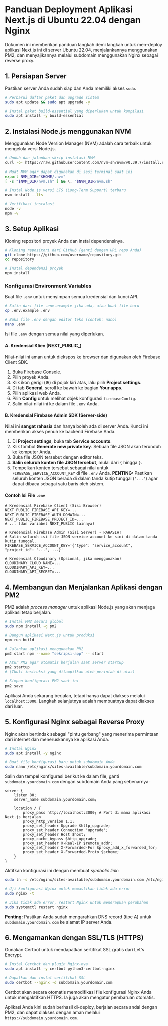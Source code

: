 # Panduan Deployment Aplikasi Next.js di Ubuntu 22.04 dengan Nginx

Dokumen ini memberikan panduan langkah demi langkah untuk men-deploy aplikasi Next.js ini di server Ubuntu 22.04, menjalankannya menggunakan PM2, dan menyajikannya melalui subdomain menggunakan Nginx sebagai reverse proxy.

## 1. Persiapan Server

Pastikan server Anda sudah siap dan Anda memiliki akses `sudo`.

```bash
# Perbarui daftar paket dan upgrade sistem
sudo apt update && sudo apt upgrade -y

# Instal paket build-essential yang diperlukan untuk kompilasi
sudo apt install -y build-essential
```

## 2. Instalasi Node.js menggunakan NVM

Menggunakan Node Version Manager (NVM) adalah cara terbaik untuk mengelola versi Node.js.

```bash
# Unduh dan jalankan skrip instalasi NVM
curl -o- https://raw.githubusercontent.com/nvm-sh/nvm/v0.39.7/install.sh | bash

# Muat NVM agar dapat digunakan di sesi terminal saat ini
export NVM_DIR="$HOME/.nvm"
[ -s "$NVM_DIR/nvm.sh" ] && \. "$NVM_DIR/nvm.sh"

# Instal Node.js versi LTS (Long-Term Support) terbaru
nvm install --lts

# Verifikasi instalasi
node -v
npm -v
```

## 3. Setup Aplikasi

Kloning repositori proyek Anda dan instal dependensinya.

```bash
# Kloning repositori dari GitHub (ganti dengan URL repo Anda)
git clone https://github.com/username/repository.git
cd repository

# Instal dependensi proyek
npm install
```

### Konfigurasi Environment Variables

Buat file `.env` untuk menyimpan semua kredensial dan kunci API.

```bash
# Salin dari file .env.example jika ada, atau buat file baru
cp .env.example .env

# Buka file .env dengan editor teks (contoh: nano)
nano .env
```

Isi file `.env` dengan semua nilai yang diperlukan.

#### A. Kredensial Klien (NEXT_PUBLIC_)

Nilai-nilai ini aman untuk diekspos ke browser dan digunakan oleh Firebase Client SDK.

1.  Buka [Firebase Console](https://console.firebase.google.com/).
2.  Pilih proyek Anda.
3.  Klik ikon gerigi (⚙️) di pojok kiri atas, lalu pilih **Project settings**.
4.  Di tab **General**, scroll ke bawah ke bagian **Your apps**.
5.  Pilih aplikasi web Anda.
6.  Pilih **Config** untuk melihat objek konfigurasi `firebaseConfig`.
7.  Salin nilai-nilai ini ke dalam file `.env` Anda.

#### B. Kredensial Firebase Admin SDK (Server-side)

Nilai ini **sangat rahasia** dan hanya boleh ada di server Anda. Kunci ini memberikan akses penuh ke backend Firebase Anda.

1.  Di **Project settings**, buka tab **Service accounts**.
2.  Klik tombol **Generate new private key**. Sebuah file JSON akan terunduh ke komputer Anda.
3.  Buka file JSON tersebut dengan editor teks.
4.  **Salin seluruh konten file JSON tersebut**, mulai dari `{` hingga `}`.
5.  Tempelkan konten tersebut sebagai nilai untuk `FIREBASE_SERVICE_ACCOUNT_KEY` di file `.env` Anda. **PENTING:** Pastikan seluruh konten JSON berada di dalam tanda kutip tunggal (`'...'`) agar dapat dibaca sebagai satu baris oleh sistem.

#### Contoh Isi File `.env`

```
# Kredensial Firebase Client (Sisi Browser)
NEXT_PUBLIC_FIREBASE_API_KEY=...
NEXT_PUBLIC_FIREBASE_AUTH_DOMAIN=...
NEXT_PUBLIC_FIREBASE_PROJECT_ID=...
# ... (dan variabel NEXT_PUBLIC lainnya)

# Kredensial Firebase Admin (Sisi Server) - RAHASIA!
# Salin seluruh isi file JSON service account ke sini di dalam tanda kutip tunggal.
FIREBASE_SERVICE_ACCOUNT_KEY='{"type": "service_account", "project_id": "...", ...}'

# Kredensial Cloudinary (Opsional, jika menggunakan)
CLOUDINARY_CLOUD_NAME=...
CLOUDINARY_API_KEY=...
CLOUDINARY_API_SECRET=...
```


## 4. Membangun dan Menjalankan Aplikasi dengan PM2

PM2 adalah *process manager* untuk aplikasi Node.js yang akan menjaga aplikasi tetap berjalan.

```bash
# Instal PM2 secara global
sudo npm install -g pm2

# Bangun aplikasi Next.js untuk produksi
npm run build

# Jalankan aplikasi menggunakan PM2
pm2 start npm --name "sekripsi-app" -- start

# Atur PM2 agar otomatis berjalan saat server startup
pm2 startup
# (Ikuti instruksi yang ditampilkan oleh perintah di atas)

# Simpan konfigurasi PM2 saat ini
pm2 save
```

Aplikasi Anda sekarang berjalan, tetapi hanya dapat diakses melalui `localhost:3000`. Langkah selanjutnya adalah membuatnya dapat diakses dari luar.

## 5. Konfigurasi Nginx sebagai Reverse Proxy

Nginx akan bertindak sebagai "pintu gerbang" yang menerima permintaan dari internet dan meneruskannya ke aplikasi Anda.

```bash
# Instal Nginx
sudo apt install -y nginx

# Buat file konfigurasi baru untuk subdomain Anda
sudo nano /etc/nginx/sites-available/subdomain.yourdomain.com
```

Salin dan tempel konfigurasi berikut ke dalam file, ganti `subdomain.yourdomain.com` dengan subdomain Anda yang sebenarnya:

```nginx
server {
    listen 80;
    server_name subdomain.yourdomain.com;

    location / {
        proxy_pass http://localhost:3000; # Port di mana aplikasi Next.js berjalan
        proxy_http_version 1.1;
        proxy_set_header Upgrade $http_upgrade;
        proxy_set_header Connection 'upgrade';
        proxy_set_header Host $host;
        proxy_cache_bypass $http_upgrade;
        proxy_set_header X-Real-IP $remote_addr;
        proxy_set_header X-Forwarded-For $proxy_add_x_forwarded_for;
        proxy_set_header X-Forwarded-Proto $scheme;
    }
}
```

Aktifkan konfigurasi ini dengan membuat *symbolic link*:

```bash
sudo ln -s /etc/nginx/sites-available/subdomain.yourdomain.com /etc/nginx/sites-enabled/

# Uji konfigurasi Nginx untuk memastikan tidak ada error
sudo nginx -t

# Jika tidak ada error, restart Nginx untuk menerapkan perubahan
sudo systemctl restart nginx
```

**Penting:** Pastikan Anda sudah mengarahkan DNS record (tipe A) untuk `subdomain.yourdomain.com` ke alamat IP server Anda.

## 6. Mengamankan dengan SSL/TLS (HTTPS)

Gunakan Certbot untuk mendapatkan sertifikat SSL gratis dari Let's Encrypt.

```bash
# Instal Certbot dan plugin Nginx-nya
sudo apt install -y certbot python3-certbot-nginx

# Dapatkan dan instal sertifikat SSL
sudo certbot --nginx -d subdomain.yourdomain.com
```

Certbot akan secara otomatis memodifikasi file konfigurasi Nginx Anda untuk mengaktifkan HTTPS. Ia juga akan mengatur pembaruan otomatis.

Aplikasi Anda kini sudah berhasil di-deploy, berjalan secara andal dengan PM2, dan dapat diakses dengan aman melalui `https://subdomain.yourdomain.com`.
